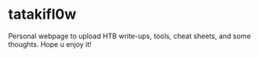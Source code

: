 # tatakifl0w
Personal webpage to upload HTB write-ups, tools, cheat sheets, and some thoughts. Hope u enjoy it!
